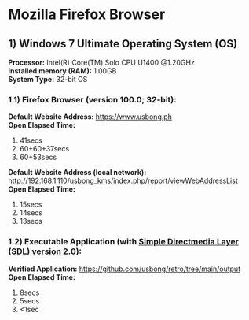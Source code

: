 # Mozilla Firefox Browser

## 1) Windows 7 Ultimate Operating System (OS)
<b>Processor:</b> Intel(R) Core(TM) Solo CPU U1400 @1.20GHz<br/>
<b>Installed memory (RAM):</b> 1.00GB<br/>
<b>System Type:</b> 32-bit OS<br/>

### 1.1) Firefox Browser (version 100.0; 32-bit):
<b>Default Website Address:</b> https://www.usbong.ph<br/>
<b>Open Elapsed Time:</b><br/> 
1) 41secs<br/>
2) 60+60+37secs<br/>
3) 60+53secs<br/>

<b>Default Website Address (local network):</b> http://192.168.1.110/usbong_kms/index.php/report/viewWebAddressList<br/>
<b>Open Elapsed Time:</b><br/> 
1) 15secs<br/>
2) 14secs<br/>
3) 13secs<br/>

### 1.2) Executable Application (with [Simple Directmedia Layer (SDL) version 2.0](https://www.libsdl.org/download-2.0.php)):
<b>Verified Application:</b> https://github.com/usbong/retro/tree/main/output<br/>
<b>Open Elapsed Time:</b><br/> 
1) 8secs<br/>
2) 5secs<br/>
3) <1sec<br/>
